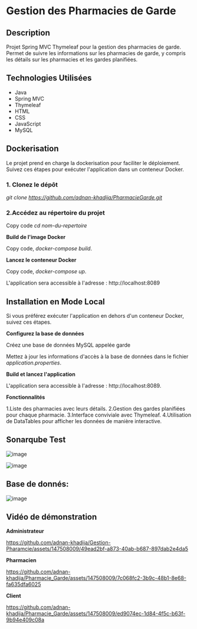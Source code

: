# Gestion des Pharmacies de Garde

## Description
Projet Spring MVC Thymeleaf pour la gestion des pharmacies de garde. 
Permet de suivre les informations sur les pharmacies de garde,
y compris les détails sur les pharmacies et les gardes planifiées.

## Technologies Utilisées
- Java
- Spring MVC
- Thymeleaf
- HTML
- CSS
- JavaScript
- MySQL 

## Dockerisation
Le projet prend en charge la dockerisation pour faciliter le déploiement. Suivez ces étapes pour exécuter l'application dans un conteneur Docker.

### 1. Clonez le dépôt
   *git clone https://github.com/adnan-khadija/PharmacieGarde.git*




### 2.Accédez au répertoire du projet
Copy code *cd nom-du-repertoire*

**Build de l'image Docker**

Copy code,
*docker-compose build*.

**Lancez le conteneur Docker**

Copy code,
*docker-compose up*.

L'application sera accessible à l'adresse : http://localhost:8089

## Installation en Mode Local

Si vous préférez exécuter l'application en dehors d'un conteneur Docker, suivez ces étapes.

**Configurez la base de données**

Créez une base de données MySQL appelée garde

Mettez à jour les informations d'accès à la base de données dans le fichier *application.properties*.

**Build et lancez l'application**

L'application sera accessible à l'adresse : http://localhost:8089.

**Fonctionnalités**

1.Liste des pharmacies avec leurs détails.
2.Gestion des gardes planifiées pour chaque pharmacie.
3.Interface conviviale avec Thymeleaf.
4.Utilisation de DataTables pour afficher les données de manière interactive.


## Sonarqube Test

![image](https://github.com/adnan-khadija/Pharmacie_Garde/assets/147508009/522660e1-c597-4e78-b8ed-0bd988af5ae0)



![image](https://github.com/adnan-khadija/Pharmacie_Garde/assets/147508009/8a3318f6-65d1-4cb5-bf74-037a71cd8af2)


## Base de donnés:

![image](https://github.com/adnan-khadija/Pharmacie_Garde/assets/147508009/f23593cf-a6c3-41f5-bb4b-8241970c4da7)

## Vidéo de démonstration

**Administrateur**

https://github.com/adnan-khadija/Gestion-Pharamcie/assets/147508009/49ead2bf-a873-40ab-b687-897dab2e4da5


**Pharmacien**


https://github.com/adnan-khadija/Pharmacie_Garde/assets/147508009/7c068fc2-3b9c-48b1-8e68-fa635dfa6025


**Client**


https://github.com/adnan-khadija/Pharmacie_Garde/assets/147508009/ed9074ec-1d84-4f5c-b63f-9b94e409c08a



